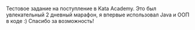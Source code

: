 Тестовое задание на поступление в Kata Academy.
Это был увлекательный 2 дневный марафон, я впервые использовал Java и ООП в коде :) Спасибо за возможность!
